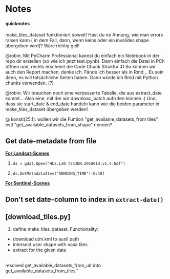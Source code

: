 # Notes
#### quicknotes

make_tiles_dataset funktioniert soweit! Hast du ne Ahnung, wie man errors raisen kann (
in dem Fall, dann, wenn keins oder ein invalides shape übergeben wird)? Wäre richtig geil!

@robin: Mit PyCharm Professional kannst du einfach ein Notebook in der repo dir 
erstellen (so wie ich jetzt test.ipynb). Dann einfach die Datei in PCh öffnen und, rechts
erscheint die Code Chunk Struktur :D So können wir auch den Report machen, denke ich. Fände 
ich besser als in Rmd... Es sein denn, es will tatsächliche Seiten haben. Dann würde ich 
Rmd mit Python chunks verwenden. (?)

@robin: Wir brauchen noch eine verbesserte Tabelle, die aus extract_date kommt... Also eine,
mit der wir downloac_batch aufrufen können :) Und, dass sie start_date & end_date handeln kann
wie die beiden parameter in make_tiles_dataset übergeben werden!


@ konsti(25.1): wollen wir die Funtion "get_availanle_datasets_from tiles" evtl "get_available_datasets_from_shape" nennen?


## Get date-metadate from file

**<ins> For Landsat-Scenes </ins>**

1. `ds = gdal.Open("HLS.L30.T34JDN.2018014.v1.4.hdf")`

2. `ds.GetMetadataItem("SENSING_TIME")[0:10]`

**<ins> For Sentinel-Scenes </ins>**

## Don't set date-column to index in `extract-date()`

## [download_tiles.py]

1. define make_tiles_dataset. Functionality:
+ download utm.kml to auxil path
+ intersect user shape with nasa tiles
+ extract for the given date

<br> 
resolved get_available_datasets_from_ulr into get_available_datasets_from_tiles``